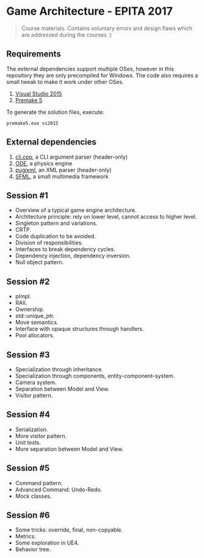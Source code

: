 # Game Architecture - EPITA 2017

> Course materials. Contains voluntary errors and design flaws which are addressed during the courses :)

## Requirements

The external dependencies support multiple OSes, however in this repository they are only precompiled for Windows. The code also requires a small tweak to make it work under other OSes.

1. [Visual Studio 2015](https://www.visualstudio.com/downloads/)
2. [Premake 5](https://premake.github.io/download.html)

To generate the solution files, execute:

	premake5.exe vs2015

## External dependencies

1. [cli.cpp](https://github.com/KoltesDigital/cli.cpp), a CLI argument parser (header-only)
2. [ODE](http://www.ode.org/), a physics engine
3. [pugixml](http://pugixml.org/), an XML parser (header-only)
4. [SFML](https://www.sfml-dev.org/), a small multimedia framework

## Session #1

* Overview of a typical game engine architecture.
* Architecture principle: rely on lower level, cannot access to higher level.
* Singleton pattern and variations.
* CRTP.
* Code duplication to be avoided.
* Division of responsibilities.
* Interfaces to break dependency cycles.
* Dependency injection, dependency inversion.
* Null object pattern.

## Session #2

* pImpl.
* RAII.
* Ownership.
* std::unique_ptr.
* Move semantics.
* Interface with opaque structures through handlers.
* Pool allocators.

## Session #3

* Specialization through inheritance.
* Specialization through components, entity-component-system.
* Camera system.
* Separation between Model and View.
* Visitor pattern.

## Session #4

* Serialization.
* More visitor pattern.
* Unit tests.
* More separation between Model and View.

## Session #5

* Command pattern.
* Advanced Command: Undo-Redo.
* Mock classes.

## Session #6

* Some tricks: override, final, non-copyable.
* Metrics.
* Some exploration in UE4.
* Behavior tree.
